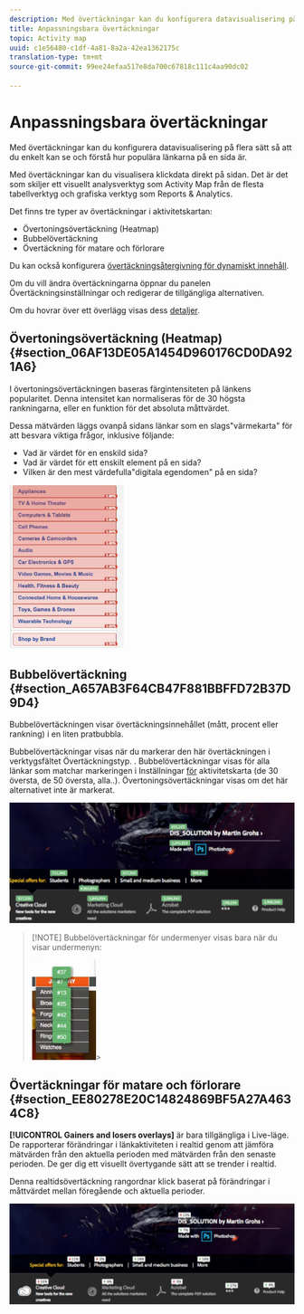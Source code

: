 ```yaml
---
description: Med övertäckningar kan du konfigurera datavisualisering på flera sätt så att du enkelt kan se och förstå hur populära länkarna på en sida är.
title: Anpassningsbara övertäckningar
topic: Activity map
uuid: c1e56480-c1df-4a81-8a2a-42ea1362175c
translation-type: tm+mt
source-git-commit: 99ee24efaa517e8da700c67818c111c4aa90dc02

---
```



# Anpassningsbara övertäckningar

Med övertäckningar kan du konfigurera datavisualisering på flera sätt så att du enkelt kan se och förstå hur populära länkarna på en sida är.

Med övertäckningar kan du visualisera klickdata direkt på sidan. Det är det som skiljer ett visuellt analysverktyg som Activity Map från de flesta tabellverktyg och grafiska verktyg som Reports &amp; Analytics.

Det finns tre typer av övertäckningar i aktivitetskartan:

* Övertoningsövertäckning (Heatmap)
* Bubbelövertäckning
* Övertäckning för matare och förlorare

Du kan också konfigurera [övertäckningsåtergivning för dynamiskt innehåll](/help/analyze/activity-map/activitymap-link-tracking/activitymap-stl-track-custom-elements.md).

Om du vill ändra övertäckningarna öppnar du panelen [](/help/analyze/activity-map/activitymap-overlay-settings.md) Övertäckningsinställningar och redigerar de tillgängliga alternativen.

Om du hovrar över ett överlägg visas dess [detaljer](/help/analyze/activity-map/activitymap-overlay-details.md).

## Övertoningsövertäckning (Heatmap) {#section_06AF13DE05A1454D960176CD0DA921A6}

I övertoningsövertäckningen baseras färgintensiteten på länkens popularitet. Denna intensitet kan normaliseras för de 30 högsta rankningarna, eller en funktion för det absoluta måttvärdet.

Dessa mätvärden läggs ovanpå sidans länkar som en slags&quot;värmekarta&quot; för att besvara viktiga frågor, inklusive följande:

* Vad är värdet för en enskild sida?
* Vad är värdet för ett enskilt element på en sida?
* Vilken är den mest värdefulla&quot;digitala egendomen&quot; på en sida?

![](assets/gradient.png)

## Bubbelövertäckning {#section_A657AB3F64CB47F881BBFFD72B37D9D4}

Bubbelövertäckningen visar övertäckningsinnehållet (mått, procent eller rankning) i en liten pratbubbla.

Bubbelövertäckningar visas när du markerar den här övertäckningen i verktygsfältet Övertäckningstyp. . Bubbelövertäckningar visas för alla länkar som matchar markeringen i Inställningar [för](/help/analyze/activity-map/activitymap-overlay-settings.md) aktivitetskarta (de 30 översta, de 50 översta, alla..). Övertoningsövertäckningar visas om det här alternativet inte är markerat.

![](assets/bubble_overlay.png)

> [!NOTE] Bubbelövertäckningar för undermenyer visas bara när du visar undermenyn:
>
>![](assets/bubbles_submenu.png)>

## Övertäckningar för matare och förlorare {#section_EE80278E20C14824869BF5A27A4634C8}

**[!UICONTROL Gainers and losers overlays]** är bara tillgängliga i Live-läge. De rapporterar förändringar i länkaktiviteten i realtid genom att jämföra mätvärden från den aktuella perioden med mätvärden från den senaste perioden. De ger dig ett visuellt övertygande sätt att se trender i realtid.

Denna realtidsövertäckning rangordnar klick baserat på förändringar i måttvärdet mellan föregående och aktuella perioder.

![](assets/gainers_losers.png)

